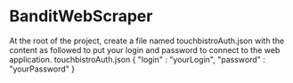 # BanditWebScraper

At the root of the project, create a file named touchbistroAuth.json with the content as followed to put your login and password to connect to the web application.
touchbistroAuth.json
{
    "login" : "yourLogin",
    "password" : "yourPassword"
}